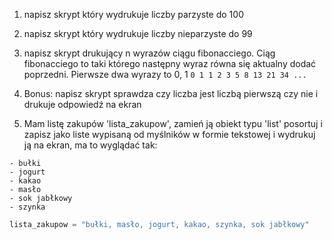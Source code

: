 1. napisz skrypt który wydrukuje liczby parzyste do 100
2. napisz skrypt który wydrukuje liczby nieparzyste do 99
3. napisz skrypt drukujący n wyrazów ciągu fibonacciego. Ciąg fibonacciego to taki którego następny wyraz równa się aktualny dodać poprzedni. Pierwsze dwa wyrazy to 0, 1
`0 1 1 2 3 5 8 13 21 34 ...`

4. Bonus: napisz skrypt sprawdza czy liczba jest liczbą pierwszą czy nie i drukuje odpowiedź na ekran



5. Mam listę zakupów 'lista_zakupow', zamień ją obiekt typu 'list' posortuj i zapisz jako liste wypisaną od myślników w
formie tekstowej i wydrukuj ją na ekran, ma to wyglądać tak:
```
- bułki
- jogurt
- kakao
- masło
- sok jabłkowy
- szynka
```

```py 
lista_zakupow = "bułki, masło, jogurt, kakao, szynka, sok jabłkowy"
```